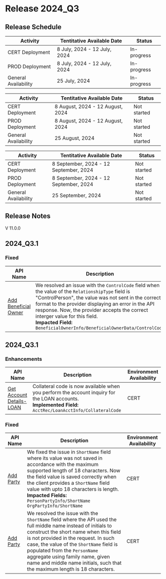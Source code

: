 # Release 2024_Q3
## Release Schedule
<!-- 
type: tab 
titles: 2024_Q3.1, 2024_Q3.2, 2024_Q3.3
-->
|        Activity      |  Tentitative Available Date  |	  Status    |
|   --------------     | ---------------------------- |  ---------  |
| CERT Deployment      | 8 July, 2024 - 12 July, 2024 | In-progress |
| PROD Deployment      | 8 July, 2024 - 12 July, 2024 | In-progress |
| General Availability | 25 July, 2024	              | In-progress |

<!-- type: tab -->
|        Activity      |  Tentitative Available Date      |	  Status    |
|   --------------     | ----------------------------     |  ---------  |
| CERT Deployment      | 8 August, 2024 - 12 August, 2024 | Not started |
| PROD Deployment      | 8 August, 2024 - 12 August, 2024 | Not started |
| General Availability | 25 August, 2024	                | Not started |

<!-- type: tab -->
|        Activity      |  Tentitative Available Date            |	  Status    |
|   --------------     | ----------------------------           |  ---------  |
| CERT Deployment      | 8 September, 2024 - 12 September, 2024 | Not started |
| PROD Deployment      | 8 September, 2024 - 12 September, 2024 | Not started |
| General Availability | 25 September, 2024	                    | Not started |

<!-- type: tab-end -->

## Release Notes
V 11.0.0
<!-- 
type: tab 
titles: Premier, Signature
-->
## 2024_Q3.1

### Fixed
| API Name | Description | Environment Availability |
| -------- | ----------- | ------------------------ |
|<a href="../api/?type=post&path=/beneficialownerservice/parties/beneficialowner/secured" title="Click to open">Add Beneficial Owner</a> |We resolved an issue with the `ControlCode` field when the value of the `RelationshipType` field is "ControlPerson", the value was not sent in the correct format to the provider displaying an error in the API response. Now, the provider accepts the correct interger value for this field.<br>**Impacted Field:** <br>`BeneficialOwnerInfo/BeneficialOwnerData/ControlCode` | CERT |

<!-- type: tab -->
## 2024_Q3.1

### Enhancements
| API Name | Description | Environment Availability |
| -------- | ----------- | ------------------------ |
| <a href="../api/?type=post&path=/acctservice/acctmgmt/accounts/secured" title="Click to open">Get Account Details-LOAN</a> | Collateral code is now available when you perform the account inquiry for the LOAN accounts. <br>  **Implemented Field:** <br> `AcctRec/LoanAcctInfo/CollateralCode`| CERT |

### Fixed
| API Name | Description | Environment Availability |
| -------- | ----------- | ------------------------ |
| <a href="/api/?type=post&path=/partyservice/parties/parties" title="Click to open">Add Party</a> | We fixed the issue in `ShortName` field where its value was not saved in accordance with the maximum supported length of 18 characters. Now the field value is saved correctly when the client provides a `ShortName` field value with upto 18 characters is length. <br> **Impacted Fields:** <br> `PersonPartyInfo/ShortName` <br> `OrgPartyInfo/ShortName`| CERT |
| <a href="/api/?type=post&path=/partyservice/parties/parties" title="Click to open">Add Party</a> | We resolved the issue with the `ShortName` field where the API used the full middle name instead of initials to construct the short name when this field is not provided in the request. In such case, the value of the `ShortName` field is populated from the `PersonName` aggregate using family name, given name and middle name initials, such that the maximum length is 18 characters.| CERT |


<!-- type: tab-end -->
